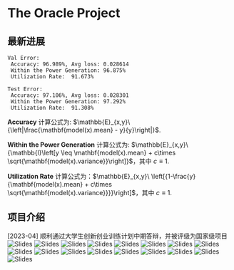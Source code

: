 # The Oracle Project
## 最新进展

```
Val Error: 
 Accuracy: 96.989%, Avg loss: 0.028614
 Within the Power Generation: 96.875%
 Utilization Rate:  91.673%

Test Error: 
 Accuracy: 97.106%, Avg loss: 0.028301
 Within the Power Generation: 97.292%
 Utilization Rate:  91.308%
```
**Accuracy** 计算公式为: $\mathbb{E}_{x,y}\ {\left|\frac{\mathbf{model(x).mean} - y}{y}\right|}$.

**Within the Power Generation** 计算公式为: $\mathbb{E}_{x,y}\ {\mathbb{I}\left[y \leq \mathbf{model(x).mean} + c\times \sqrt{\mathbf{model(x).variance}}\right]}$，其中 $c\equiv1$.

**Utilization Rate** 计算公式为：$\mathbb{E}_{x,y}\ \left[{1-\frac{y}{\mathbf{model(x).mean} + c\times \sqrt{\mathbf{model(x).variance}}}}\right]$，其中 $c\equiv1$.


## 项目介绍
[2023-04]    顺利通过大学生创新创业训练计划中期答辩，并被评级为国家级项目 
![Slides](https://github.com/Googol2002/Energy-Consumption-Forecasting/blob/main/figure/slides/Slide1.JPG)
![Slides](https://github.com/Googol2002/Energy-Consumption-Forecasting/blob/main/figure/slides/Slide2.JPG)
![Slides](https://github.com/Googol2002/Energy-Consumption-Forecasting/blob/main/figure/slides/Slide3.JPG)
![Slides](https://github.com/Googol2002/Energy-Consumption-Forecasting/blob/main/figure/slides/Slide4JPG)
![Slides](https://github.com/Googol2002/Energy-Consumption-Forecasting/blob/main/figure/slides/Slide5.JPG)
![Slides](https://github.com/Googol2002/Energy-Consumption-Forecasting/blob/main/figure/slides/Slide6.JPG)
![Slides](https://github.com/Googol2002/Energy-Consumption-Forecasting/blob/main/figure/slides/Slide7.JPG)
![Slides](https://github.com/Googol2002/Energy-Consumption-Forecasting/blob/main/figure/slides/Slide8.JPG)
![Slides](https://github.com/Googol2002/Energy-Consumption-Forecasting/blob/main/figure/slides/Slide9.JPG)
![Slides](https://github.com/Googol2002/Energy-Consumption-Forecasting/blob/main/figure/slides/Slide10.JPG)
![Slides](https://github.com/Googol2002/Energy-Consumption-Forecasting/blob/main/figure/slides/Slide11.JPG)
![Slides](https://github.com/Googol2002/Energy-Consumption-Forecasting/blob/main/figure/slides/Slide12.JPG)
![Slides](https://github.com/Googol2002/Energy-Consumption-Forecasting/blob/main/figure/slides/Slide13.JPG)
![Slides](https://github.com/Googol2002/Energy-Consumption-Forecasting/blob/main/figure/slides/Slide14.JPG)
![Slides](https://github.com/Googol2002/Energy-Consumption-Forecasting/blob/main/figure/slides/Slide15.JPG)
![Slides](https://github.com/Googol2002/Energy-Consumption-Forecasting/blob/main/figure/slides/Slide16.JPG)
![Slides](https://github.com/Googol2002/Energy-Consumption-Forecasting/blob/main/figure/slides/Slide17.JPG)




<!-- ## 应用背景

随着极端气候与日俱增，世界对于“气候变暖”的重视程度已经达到了史无前例的高度。在气候变暖的主要诱因“碳排放”的诸多来源中，我国“能源电力”以40% 的“碳排放”占比一骑绝尘（第二名“建筑领域”占比约20% ）。事实上，大多数人对于火力发电厂的运行模式存在着一些误解，发电厂并非是按照当前实际用电量来确定发电量，而是通过预判未来的用电情况来计划发电量。仅以煤炭火电站为例，煤炭发电机组一次启动就需要一天之久，因此火电站必须预测第二天的用电情况。然而为保障居民用电与工业用电的安全稳定，**火电站不得不燃烧额外的煤炭，用于对抗预测中不可避免的误差。这些额外被燃烧的煤炭，不仅造成了资源的浪费，还导致了不必要的“温室气体”排放。**

## 项目预期
我们希望通过提高电力系统负荷预测的准确率，降低预测值与实际值之间波荡的方差，降低不必要的煤炭消耗，保护地球资源，减少温室气体排放。助力中国二氧化碳排放量于2030年前达到峰值，在2060年前实现碳中和。

## 技术实现

损失函数定义：
$$
\mathcal{L}(\theta)=\mathbb{E}_{x,y}\left[\frac{(\hat{y}-y)^2}{\hat{\sigma}^2}\right] + \alpha\times\sigma^2+\beta\times \|\theta\|_2\quad \\
\hat{y} = model(x).mean\quad \hat{\sigma}^2=model(x).variance
$$ -->


